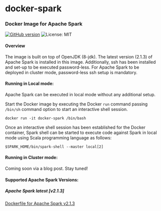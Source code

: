 # docker-spark

### Docker Image for Apache Spark

[![GitHub version](https://badge.fury.io/gh/saniyatech%2Fdocker-spark.svg)](https://badge.fury.io/gh/saniyatech%2Fdocker-spark) ![License: MIT][MIT-License]

#### Overview

The image is built on top of OpenJDK (8-jdk). The latest version (2.1.3) of Apache Spark is installed in this image. Additionally, ssh has been installed and set-up to be executed password-less. For Apache Spark to be deployed in cluster mode, password-less ssh setup is mandatory.

#### Running in Local mode:

Apache Spark can be executed in local mode without any additional setup.

Start the Docker image by executing the Docker `run` command passing `/bin/sh` command option to start an interactive shell session.

```shell
docker run -it docker-spark /bin/bash
```

Once an interactive shell session has been established for the Docker container, Spark shell can be started to execute code against Spark in local mode using Scala programming language as follows:

```shell
$SPARK_HOME/bin/spark-shell --master local[2]
```

#### Running in Cluster mode:

Coming soon via a blog post. Stay tuned!

#### Supported Apache Spark Versions:

##### Apache Spark latest [v2.1.3]

[Dockerfile for Apache Spark v2.1.3](https://github.com/saniyatech/docker-spark/tree/v2.1.3)


[MIT-License]: https://img.shields.io/badge/License-MIT-yellow.svg "MIT License"
